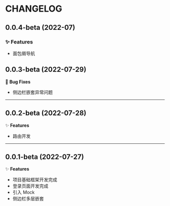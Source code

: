 # CHANGELOG

## 0.0.4-beta (2022-07)

### ✨ Features

* 面包屑导航

## 0.0.3-beta (2022-07-29)

🐛 **Bug Fixes**
* 侧边栏嵌套异常问题

------------------------------------------------------------

## 0.0.2-beta (2022-07-28)

✨ **Features**

* 路由开发

------------------------------------------------------------

## 0.0.1-beta (2022-07-27)

✨ **Features**
* 项目基础框架开发完成
* 登录页面开发完成
* 引入 Mock
* 侧边栏多层嵌套
